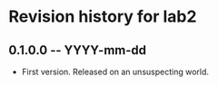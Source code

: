 # Revision history for lab2

## 0.1.0.0 -- YYYY-mm-dd

* First version. Released on an unsuspecting world.
